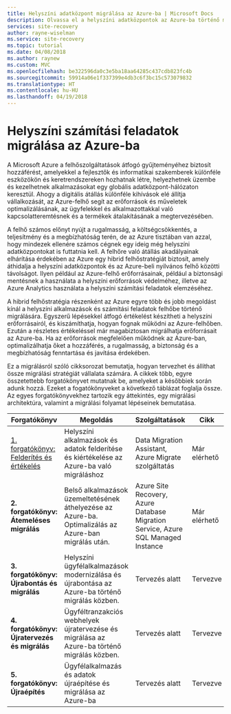 ```yaml
---
title: Helyszíni adatközpont migrálása az Azure-ba | Microsoft Docs
description: Olvassa el a helyszíni adatközpontok az Azure-ba történő migrálásáról szóló áttekintő tanulmányt.
services: site-recovery
author: rayne-wiselman
ms.service: site-recovery
ms.topic: tutorial
ms.date: 04/08/2018
ms.author: raynew
ms.custom: MVC
ms.openlocfilehash: be322596da0c3e5ba18aa64285c437cdb823fc4b
ms.sourcegitcommit: 59914a06e1f337399e4db3c6f3bc15c573079832
ms.translationtype: HT
ms.contentlocale: hu-HU
ms.lasthandoff: 04/19/2018
---
```

# <a name="migrating-your-on-premises-workloads-to-azure"></a>Helyszíni számítási feladatok migrálása az Azure-ba


A Microsoft Azure a felhőszolgáltatások átfogó gyűjteményéhez biztosít hozzáférést, amelyekkel a fejlesztők és informatikai szakemberek különféle eszközökön és keretrendszereken hozhatnak létre, helyezhetnek üzembe és kezelhetnek alkalmazásokat egy globális adatközpont-hálózaton keresztül. Ahogy a digitális átállás különféle kihívások elé állítja vállalkozását, az Azure-felhő segít az erőforrások és műveletek optimalizálásának, az ügyfelekkel és alkalmazottakkal való kapcsolatteremtésnek és a termékek átalakításának a megtervezésében.

A felhő számos előnyt nyújt a rugalmasság, a költségcsökkentés, a teljesítmény és a megbízhatóság terén, de az Azure tisztában van azzal, hogy mindezek ellenére számos cégnek egy ideig még helyszíni adatközpontokat is futtatnia kell. A felhőre való átállás akadályainak elhárítása érdekében az Azure egy hibrid felhőstratégiát biztosít, amely áthidalja a helyszíni adatközpontok és az Azure-beli nyilvános felhő közötti távolságot. Ilyen például az Azure-felhő erőforrásainak, például a biztonsági mentésnek a használata a helyszíni erőforrások védelméhez, illetve az Azure Analytics használata a helyszíni számítási feladatok elemzéséhez. 

A hibrid felhőstratégia részenként az Azure egyre több és jobb megoldást kínál a helyszíni alkalmazások és számítási feladatok felhőbe történő migrálására. Egyszerű lépésekkel átfogó értékelést készítheti a helyszíni erőforrásairól, és kiszámíthatja, hogyan fognak működni az Azure-felhőben. Ezután a részletes értékeléssel már magabiztosan migrálhatja erőforrásait az Azure-ba. Ha az erőforrások megfelelően működnek az Azure-ban, optimalizálhatja őket a hozzáférés, a rugalmasság, a biztonság és a megbízhatóság fenntartása és javítása érdekében.

Ez a migrálásról szóló cikksorozat bemutatja, hogyan tervezhet és állíthat össze migrálási stratégiát vállalata számára. A cikkek több, egyre összetettebb forgatókönyvet mutatnak be, amelyeket a későbbiek során adunk hozzá. Ezeket a fogatókönyveket a következő táblázat foglalja össze. Az egyes forgatókönyvekhez tartozik egy áttekintés, egy migrálási architektúra, valamint a migrálási folyamat lépéseinek bemutatása. 

**Forgatókönyv** | **Megoldás** | **Szolgáltatások** | **Cikk** 
--- | --- | --- | ---
[1. forgatókönyv: Felderítés és értékelés](migrate-scenarios-assessment.md) | Helyszíni alkalmazások és adatok felderítése és kiértékelése az Azure-ba való migráláshoz | Data Migration Assistant, Azure Migrate szolgáltatás  | Már elérhető
**2. forgatókönyv: Átemeléses migrálás** | Belső alkalmazások üzemeltetésének áthelyezése az Azure-ba. Optimalizálás az Azure-ban migrálás után. | Azure Site Recovery, Azure Database Migration Service, Azure SQL Managed Instance | Már elérhető
**3. forgatókönyv: Újrabontás és migrálás** | Helyszíni ügyfélalkalmazások modernizálása és újrabontása az Azure-ba történő migrálás közben. | Tervezés alatt | Tervezve
**4. forgatókönyv: Újratervezés és migrálás** | Ügyféltranzakciós webhelyek újratervezése és migrálása az Azure-ba történő migrálás közben. | Tervezés alatt | Tervezve
**5. forgatókönyv: Újraépítés** |Ügyfélalkalmazás és adatok újraépítése és migrálása az Azure-ba | Tervezés alatt | Tervezve




